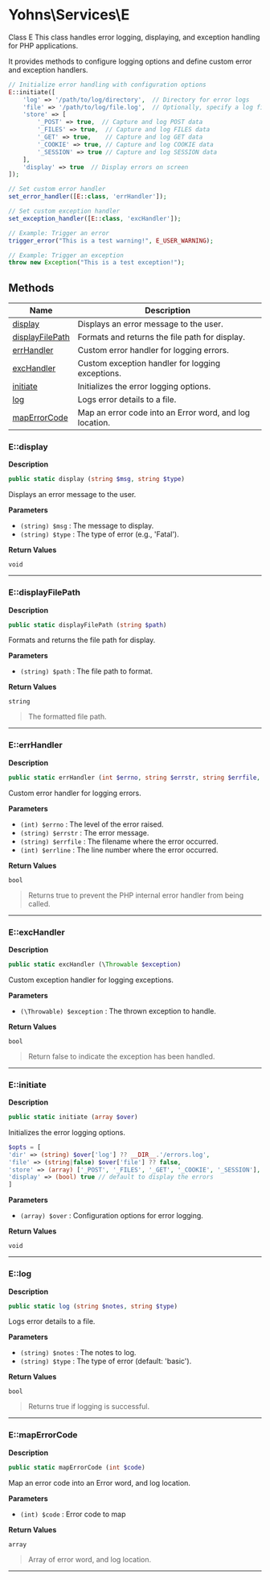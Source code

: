# Yohns\Services\E  

Class E
This class handles error logging, displaying, and exception handling for PHP applications.

It provides methods to configure logging options and define custom error and exception handlers.

```php
// Initialize error handling with configuration options
E::initiate([
	'log' => '/path/to/log/directory',  // Directory for error logs
	'file' => '/path/to/log/file.log',  // Optionally, specify a log file
	'store' => [
		'_POST' => true,  // Capture and log POST data
		'_FILES' => true,  // Capture and log FILES data
		'_GET' => true,    // Capture and log GET data
		'_COOKIE' => true, // Capture and log COOKIE data
		'_SESSION' => true // Capture and log SESSION data
	],
	'display' => true  // Display errors on screen
]);

// Set custom error handler
set_error_handler([E::class, 'errHandler']);

// Set custom exception handler
set_exception_handler([E::class, 'excHandler']);

// Example: Trigger an error
trigger_error("This is a test warning!", E_USER_WARNING);

// Example: Trigger an exception
throw new Exception("This is a test exception!");
```  





## Methods

| Name | Description |
|------|-------------|
|[display](#edisplay)|Displays an error message to the user.|
|[displayFilePath](#edisplayfilepath)|Formats and returns the file path for display.|
|[errHandler](#eerrhandler)|Custom error handler for logging errors.|
|[excHandler](#eexchandler)|Custom exception handler for logging exceptions.|
|[initiate](#einitiate)|Initializes the error logging options.|
|[log](#elog)|Logs error details to a file.|
|[mapErrorCode](#emaperrorcode)|Map an error code into an Error word, and log location.|




### E::display  

**Description**

```php
public static display (string $msg, string $type)
```

Displays an error message to the user. 

 

**Parameters**

* `(string) $msg`
: The message to display.  
* `(string) $type`
: The type of error (e.g., 'Fatal').  

**Return Values**

`void`




<hr />


### E::displayFilePath  

**Description**

```php
public static displayFilePath (string $path)
```

Formats and returns the file path for display. 

 

**Parameters**

* `(string) $path`
: The file path to format.  

**Return Values**

`string`

> The formatted file path.


<hr />


### E::errHandler  

**Description**

```php
public static errHandler (int $errno, string $errstr, string $errfile, int $errline)
```

Custom error handler for logging errors. 

 

**Parameters**

* `(int) $errno`
: The level of the error raised.  
* `(string) $errstr`
: The error message.  
* `(string) $errfile`
: The filename where the error occurred.  
* `(int) $errline`
: The line number where the error occurred.  

**Return Values**

`bool`

> Returns true to prevent the PHP internal error handler from being called.


<hr />


### E::excHandler  

**Description**

```php
public static excHandler (\Throwable $exception)
```

Custom exception handler for logging exceptions. 

 

**Parameters**

* `(\Throwable) $exception`
: The thrown exception to handle.  

**Return Values**

`bool`

> Return false to indicate the exception has been handled.


<hr />


### E::initiate  

**Description**

```php
public static initiate (array $over)
```

Initializes the error logging options. 

```php  
$opts = [  
'dir' => (string) $over['log'] ?? __DIR__.'/errors.log',  
'file' => (string|false) $over['file'] ?? false,  
'store' => (array) ['_POST', '_FILES', '_GET', '_COOKIE', '_SESSION'],  
'display' => (bool) true // default to display the errors  
]  
```` 

**Parameters**

* `(array) $over`
: Configuration options for error logging.  

**Return Values**

`void`


<hr />


### E::log  

**Description**

```php
public static log (string $notes, string $type)
```

Logs error details to a file. 

 

**Parameters**

* `(string) $notes`
: The notes to log.  
* `(string) $type`
: The type of error (default: 'basic').  

**Return Values**

`bool`

> Returns true if logging is successful.


<hr />


### E::mapErrorCode  

**Description**

```php
public static mapErrorCode (int $code)
```

Map an error code into an Error word, and log location. 

 

**Parameters**

* `(int) $code`
: Error code to map  

**Return Values**

`array`

> Array of error word, and log location.


<hr />

